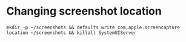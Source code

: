 
# Changing screenshot location

```
mkdir -p ~/screenshots && defaults write com.apple.screencapture location ~/screenshots && killall SystemUIServer
```
